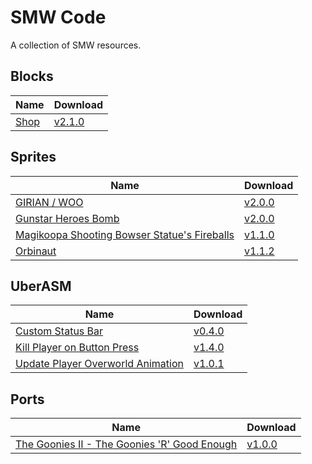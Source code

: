 # SMW Code

A collection of SMW resources.

## Blocks

| Name                  | Download                                                                                           |
| --------------------- | -------------------------------------------------------------------------------------------------- |
| [Shop](./blocks/shop) | [v2.1.0](https://github.com/zuccha/smw-code/releases/download/block%2Fshop%2F2.1.0/shop-2.1.0.zip) |

## Sprites

| Name                                                                         | Download                                                                                                                          |
| ---------------------------------------------------------------------------- | --------------------------------------------------------------------------------------------------------------------------------- |
| [GIRIAN / WOO](./sprites/girian)                                             | [v2.0.0](https://github.com/zuccha/smw-code/releases/download/sprite%2Fgirian%2F2.0.0/girian-2.0.0.zip)                           |
| [Gunstar Heroes Bomb](./sprites/gunstar_heroes_bomb)                         | [v2.0.0](https://github.com/zuccha/smw-code/releases/download/sprite%2Fgunstar_heroes_bomb%2F2.0.0/gunstar_heroes_bomb-2.0.0.zip) |
| [Magikoopa Shooting Bowser Statue's Fireballs](./sprites/magikoopa_fireball) | [v1.1.0](https://github.com/zuccha/smw-code/releases/download/sprite%2Fmagikoopa_fireball%2F1.1.0/magikoopa_fireball-1.1.0.zip)   |
| [Orbinaut](./sprites/orbinaut)                                               | [v1.1.2](https://github.com/zuccha/smw-code/releases/download/sprite%2Forbinaut%2F1.1.2/orbinaut-1.1.2.zip)                       |

## UberASM

| Name                                                                             | Download                                                                                                                                                       |
| -------------------------------------------------------------------------------- | -------------------------------------------------------------------------------------------------------------------------------------------------------------- |
| [Custom Status Bar](./uberasm/custom_status_bar)                                 | [v0.4.0](https://github.com/zuccha/smw-code/releases/download/uberasm%2Fcustom_status_bar%2F0.4.0/custom_status_bar-0.4.0.zip)                                 |
| [Kill Player on Button Press](./uberasm/kill_player_on_button_press)             | [v1.4.0](https://github.com/zuccha/smw-code/releases/download/uberasm%2Fkill_player_on_button_press%2F1.4.0/kill_player_on_button_press-1.4.0.zip)             |
| [Update Player Overworld Animation](./uberasm/update_player_overworld_animation) | [v1.0.1](https://github.com/zuccha/smw-code/releases/download/uberasm%2Fupdate_player_overworld_animation%2F1.0.1/update_player_overworld_animation-1.0.1.zip) |


## Ports

| Name                                                                                               | Download                                                                                                                                                                      |
| -------------------------------------------------------------------------------------------------- | ----------------------------------------------------------------------------------------------------------------------------------------------------------------------------- |
| [The Goonies II - The Goonies 'R' Good Enough](./ports/the_goonies_ii_-_the_goonies_r_good_enough) | [v1.0.0](https://github.com/zuccha/smw-code/releases/download/port%2Fthe_goonies_ii_-_the_goonies_r_good_enough%2F1.0.0/the_goonies_ii_-_the_goonies_r_good_enough-1.0.0.zip) |
